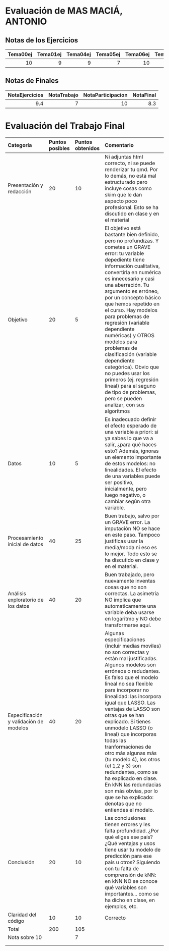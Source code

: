 # Evaluación de MAS MACIÁ, ANTONIO

## Notas de los Ejercicios

|   Tema00ej |   Tema01ej |   Tema04ej |   Tema05ej |   Tema06ej |   Tema08ej |
|-----------:|-----------:|-----------:|-----------:|-----------:|-----------:|
|         10 |          9 |          9 |          7 |         10 |          9 |



## Notas de Finales

|   NotaEjercicios |   NotaTrabajo |   NotaParticipacion |   NotaFinal |
|-----------------:|--------------:|--------------------:|------------:|
|              9.4 |             7 |                  10 |         8.3 |






 # Evaluación del Trabajo Final

| Categoría                              | Puntos posibles   | Puntos obtenidos   | Comentario                                                                                                                                                                                                                                                                                                                                                                                                                                                                                                                                                                                                  |
|:---------------------------------------|:------------------|:-------------------|:------------------------------------------------------------------------------------------------------------------------------------------------------------------------------------------------------------------------------------------------------------------------------------------------------------------------------------------------------------------------------------------------------------------------------------------------------------------------------------------------------------------------------------------------------------------------------------------------------------|
| Presentación y redacción               | 20                | 10                 | Ni adjuntas html correcto, ni se puede renderizar tu qmd. Por lo demás, no está mal estructurado pero incluye cosas como skim que le dan aspecto poco profesional. Esto se ha discutido en clase y en el material                                                                                                                                                                                                                                                                                                                                                                                           |
| Objetivo                               | 20                | 5                  | El objetivo está bastante bien definido, pero no profundizas. Y cometes un GRAVE error: tu variable depediente tiene información cualitativa, convertirla en numérica es innecesario y casi una aberración. Tu argumento es erróneo, por un concepto básico que hemos repetido en el curso. Hay modelos para problemas de regresión (variable dependiente numéricas) y OTROS modelos para problemas de clasificación (variable dependiente categórica). Obvio que no puedes usar los primeros (ej. regresión lineal) para el seguno de tipo de problemas, pero se pueden analizar, con sus algoritmos       |
| Datos                                  | 10                | 5                  | Es inadecuado definir el efecto esperado de una variable a priori: si ya sabes lo que va a salir, ¿para qué haces esto? Además, ignoras un elemento importante de estos modelos: no linealidades. El efecto de una variables puede ser positivo, inicialmente, pero luego negativo, o cambiar según otra variable.                                                                                                                                                                                                                                                                                          |
| Procesamiento inicial de datos         | 40                | 25                 | Buen trabajo, salvo por un GRAVE error. La imputación NO se hace en este paso. Tampoco justificas usar la media/moda ni eso es lo mejor. Todo esto se ha discutido en clase y en el material.                                                                                                                                                                                                                                                                                                                                                                                                               |
| Análisis exploratorio de los datos     | 40                | 20                 | Buen trabajado, pero nuevamente inventas cosas que no son correctas. La asimetría NO implica que automaticamente una variable deba usarse en logaritmo y NO debe transformarse aquí.                                                                                                                                                                                                                                                                                                                                                                                                                        |
| Especificación y validación de modelos | 40                | 20                 | Algunas especificaciones (incluir medias moviles) no son correctas y están mal justificadas. Algunos modelos son erróneos o redudantes. Es falso que el modelo lineal no sea flexible para incorporar no linealidad: las incorpora igual que LASSO. Las ventajas de LASSO son otras que se han explicado. Si tienes unmodelo LASSO (o lineal) que incorporas todas las tranformaciones de otro más algunas más (tu modelo 4), los otros (el 1,2 y 3) son redundantes, como se ha explicado en clase. En kNN las redundacias son más obvias, por lo que se ha explicado: denotas que no entiendes el modelo. |
| Conclusión                             | 20                | 10                 | Las conclusiones tienen errores y les falta profundidad. ¿Por qué eliges ese país? ¿Qué ventajas y usos tiene usar tu modelo de predicción para ese país u otros? Siguiendo con tu falta de comprensión de kNN: en kNN NO se conoce qué variables son importantes... como se ha dicho en clase, en ejemplos, etc.                                                                                                                                                                                                                                                                                           |
| Claridad del código                    | 10                | 10                 | Correcto                                                                                                                                                                                                                                                                                                                                                                                                                                                                                                                                                                                                    |
| Total                                  | 200               | 105                |                                                                                                                                                                                                                                                                                                                                                                                                                                                                                                                                                                                                             |
| Nota sobre 10                          |                   | 7                  |                                                                                                                                                                                                                                                                                                                                                                                                                                                                                                                                                                                                             |
|                                        |                   |                    |                                                                                                                                                                                                                                                                                                                                                                                                                                                                                                                                                                                                             |
|                                        |                   |                    |                                                                                                                                                                                                                                                                                                                                                                                                                                                                                                                                                                                                             |

